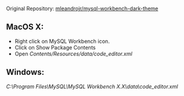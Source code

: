 Original Repository: [mleandrojr/mysql-workbench-dark-theme](https://github.com/mleandrojr/mysql-workbench-dark-theme)

## MacOS X:
- Right click on MySQL Workbench icon.
- Click on Show Package Contents
- Open _Contents/Resources/data/code_editor.xml_

## Windows:
_C:\Program Files\MySQL\MySQL Workbench X.X\data\code_editor.xml_
